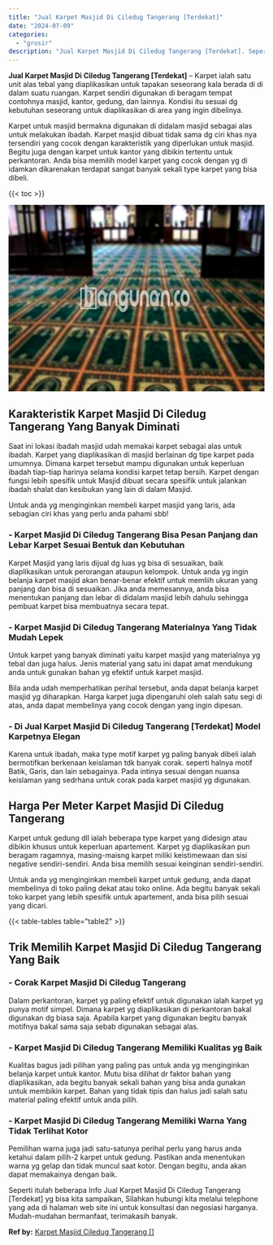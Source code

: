 ```yaml
---
title: "Jual Karpet Masjid Di Ciledug Tangerang [Terdekat]"
date: "2024-07-09"
categories: 
  - "grosir"
description: "Jual Karpet Masjid Di Ciledug Tangerang [Terdekat]. Seperti itulah beberapa Info Jual Karpet Masjid Di Ciledug Tangerang [Terdekat] yg bisa kita sampaikan,..."
---
```


**Jual Karpet Masjid Di Ciledug Tangerang \[Terdekat\]** – Karpet ialah satu unit alas tebal yang diaplikasikan untuk tapakan seseorang kala berada di di dalam suatu ruangan. Karpet sendiri digunakan di beragam tempat contohnya masjid, kantor, gedung, dan lainnya. Kondisi itu sesuai dg kebutuhan seseorang untuk diaplikasikan di area yang ingin dibelinya.

Karpet untuk masjid bermakna digunakan di didalam masjid sebagai alas untuk melakukan ibadah. Karpet masjid dibuat tidak sama dg ciri khas nya tersendiri yang cocok dengan karakteristik yang diperlukan untuk masjid. Begitu juga dengan karpet untuk kantor yang dibikin tertentu untuk perkantoran. Anda bisa memilih model karpet yang cocok dengan yg di idamkan dikarenakan terdapat sangat banyak sekali type karpet yang bisa dibeli.

{{< toc >}}

![Jual Karpet Masjid Di Ciledug Tangerang [Terdekat]](/images/grosir-karpet-murah-62.png)

## Karakteristik Karpet Masjid Di Ciledug Tangerang Yang Banyak Diminati

Saat ini lokasi ibadah masjid udah memakai karpet sebagai alas untuk ibadah. Karpet yang diaplikasikan di masjid berlainan dg tipe karpet pada umumnya. Dimana karpet tersebut mampu digunakan untuk keperluan ibadah tiap-tiap harinya selama kondisi karpet tetap bersih. Karpet dengan fungsi lebih spesifik untuk Masjid dibuat secara spesifik untuk jalankan ibadah shalat dan kesibukan yang lain di dalam Masjid.

Untuk anda yg menginginkan membeli karpet masjid yang laris, ada sebagian ciri khas yang perlu anda pahami sbb!

### \- Karpet Masjid Di Ciledug Tangerang Bisa Pesan Panjang dan Lebar Karpet Sesuai Bentuk dan Kebutuhan

Karpet Masjid yang laris dijual dg luas yg bisa di sesuaikan, baik diaplikasikan untuk perorangan ataupun kelompok. Untuk anda yg ingin belanja karpet masjid akan benar-benar efektif untuk memliih ukuran yang panjang dan bisa di sesuaikan. Jika anda memesannya, anda bisa menentukan panjang dan lebar di didalam masjid lebih dahulu sehingga pembuat karpet bisa membuatnya secara tepat.

### \- Karpet Masjid Di Ciledug Tangerang Materialnya Yang Tidak Mudah Lepek

Untuk karpet yang banyak diminati yaitu karpet masjid yang materialnya yg tebal dan juga halus. Jenis material yang satu ini dapat amat mendukung anda untuk gunakan bahan yg efektif untuk karpet masjid.

Bila anda udah memperhatikan perihal tersebut, anda dapat belanja karpet masjid yg diharapkan. Harga karpet juga dipengaruhi oleh salah satu segi di atas, anda dapat membelinya yang cocok dengan yang ingin dipesan.

### \- Di Jual Karpet Masjid Di Ciledug Tangerang \[Terdekat\] Model Karpetnya Elegan

Karena untuk ibadah, maka type motif karpet yg paling banyak dibeli ialah bermotifkan berkenaan keislaman tdk banyak corak. seperti halnya motif Batik, Garis, dan lain sebagainya. Pada intinya sesuai dengan nuansa keislaman yang sedrhana untuk corak pada karpet masjid yg digunakan.

## Harga Per Meter Karpet Masjid Di Ciledug Tangerang

Karpet untuk gedung dll ialah beberapa type karpet yang didesign atau dibikin khusus untuk keperluan apartement. Karpet yg diaplikasikan pun beragam ragamnya, masing-maisng karpet miliki keistimewaan dan sisi negative sendiri-sendiri. Anda bisa memilih sesuai keinginan sendiri-sendiri.

Untuk anda yg menginginkan membeli karpet untuk gedung, anda dapat membelinya di toko paling dekat atau toko online. Ada begitu banyak sekali toko karpet yang lebih spesifik untuk apartement, anda bisa pilih sesuai yang dicari.

{{< table-tables table="table2" >}}

## Trik Memilih Karpet Masjid Di Ciledug Tangerang Yang Baik

### \- Corak Karpet Masjid Di Ciledug Tangerang

Dalam perkantoran, karpet yg paling efektif untuk digunakan ialah karpet yg punya motif simpel. Dimana karpet yg diaplikasikan di perkantoran bakal digunakan dg biasa saja. Apabila karpet yang digunakan begitu banyak motifnya bakal sama saja sebab digunakan sebagai alas.

### \- Karpet Masjid Di Ciledug Tangerang Memiliki Kualitas yg Baik

Kualitas bagus jadi pilihan yang paling pas untuk anda yg menginginkan belanja karpet untuk kantor. Mutu bisa dilihat dr faktor bahan yang diaplikasikan, ada begitu banyak sekali bahan yang bisa anda gunakan untuk membikin karpet. Bahan yang tidak tipis dan halus jadi salah satu material paling efektif untuk anda pilih.

### \- Karpet Masjid Di Ciledug Tangerang Memiliki Warna Yang Tidak Terlihat Kotor

Pemilihan warna juga jadi satu-satunya perihal perlu yang harus anda ketahui dalam pilih-2 karpet untuk gedung. Pastikan anda menentukan warna yg gelap dan tidak muncul saat kotor. Dengan begitu, anda akan dapat memakainya dengan baik.

Seperti itulah beberapa Info Jual Karpet Masjid Di Ciledug Tangerang \[Terdekat\] yg bisa kita sampaikan, Silahkan hubungi kita melalui telephone yang ada di halaman web site ini untuk konsultasi dan negosiasi harganya. Mudah-mudahan bermanfaat, terimakasih banyak.

**Ref by:**  [Karpet Masjid Ciledug Tangerang []](https://id.wikipedia.org/wiki/Karpet)

